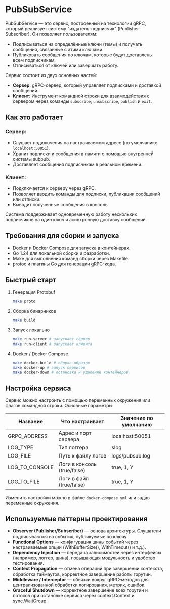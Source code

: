 # PubSubService

PubSubService — это сервис, построенный на технологии gRPC, который реализует систему "издатель-подписчик" (Publisher-Subscriber). Он позволяет пользователям:

- Подписываться на определённые ключи (темы) и получать сообщения, связанные с этими ключами.
- Публиковать сообщения по ключам, которые будут доставлены всем подписчикам.
- Отписываться от ключей или завершать работу.

Сервис состоит из двух основных частей:

- **Сервер**: gRPC-сервер, который управляет подписками и доставкой сообщений.
- **Клиент**: Инструмент командной строки для взаимодействия с сервером через команды `subscribe`, `unsubscribe`, `publish` и `exit`.

## Как это работает

### Сервер:
- Слушает подключения на настраиваемом адресе (по умолчанию: `localhost:50051`).
- Хранит подписки и сообщения в памяти с помощью внутренней системы subpub.
- Доставляет сообщения подписчикам в реальном времени.

### Клиент:
- Подключается к серверу через gRPC.
- Позволяет вводить команды для подписки, публикации сообщений или отписки.
- Выводит полученные сообщения в консоль.

Система поддерживает одновременную работу нескольких подписчиков на один ключ и асинхронную доставку сообщений.

## Требования для сборки и запуска

- Docker и Docker Compose для запуска в контейнерах.
- Go 1.24 для локальной сборки и разработки.
- Make для выполнения команд сборки через Makefile.
- protoc и плагины Go для генерации gRPC-кода.

## Быстрый старт

1. Генерация Protobuf
   ```bash
   make proto
   ```
2. Сборка бинарников
   ```bash
   make build
   ```
3. Запуск локально
   ```bash
   make run-server # запускает сервер
   make run-client # запускает клиента
   ```
4. Docker / Docker Compose
   ```bash
   make docker-build # сборка образов
   make docker-up # запуск сервисов
   make docker-down # остановка и удаление контейнеров
   ```

## Настройка сервиса

Сервис можно настроить с помощью переменных окружения или флагов командной строки. Основные параметры:

| Название            | Что настраивает               | Значение по умолчанию |
|----------------------|--------------------------------|-----------------------|
| GRPC_ADDRESS         | Адрес и порт сервера          | localhost:50051       |
| LOG_TYPE             | Тип логгера                    | slog                  |
| LOG_FILE             | Путь к файлу логов             | logs/pubsub.log       |
| LOG_TO_CONSOLE       | Логи в консоль (true/false)    | true, 1, Y            |
| LOG_TO_FILE          | Логи в файл (true/false)       | true, 1, Y                |

Изменить настройки можно в файле `docker-compose.yml` или задав переменные окружения.

## Используемые паттерны проектирования

- **Observer (Publisher/Subscriber)** — основа архитектуры. Слушатели подписываются на события, публикуемые по ключу.
- **Functional Options** — конфигурация шины событий через настраиваемые опции (WithBufferSize(), WithTimeout() и т.д.).
- **Dependency Injection** — передача зависимостей через интерфейсы (например, логгер, шина), повышающая модульность и удобство тестирования.
- **Context Propagation** — отмена операций при завершении контекста, обработка таймаутов, корректное завершение работы горутин.
- **Middleware / Interceptor** — обвязки вокруг gRPC-методов для централизованной обработки логирования, метрик, ошибок.
- **Graceful Shutdown** — корректное завершение всех горутин и потоков при остановке сервиса через context.Context и sync.WaitGroup.
